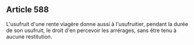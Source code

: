 Article 588
----
L'usufruit d'une rente viagère donne aussi à l'usufruitier, pendant la durée de
son usufruit, le droit d'en percevoir les arrérages, sans être tenu à aucune
restitution.
